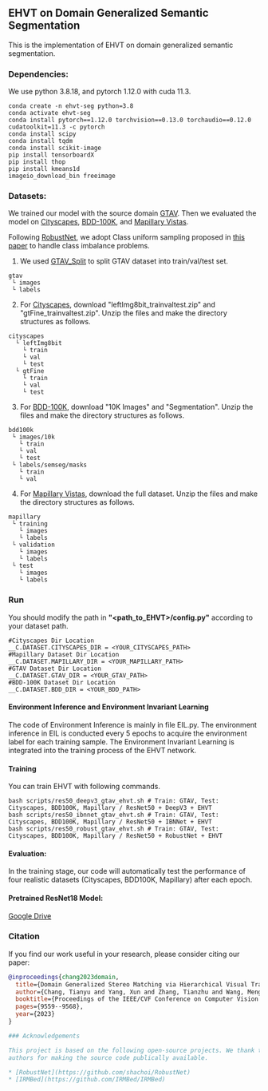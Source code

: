 ## EHVT on Domain Generalized Semantic Segmentation

This is the implementation of EHVT on domain generalized semantic segmentation. 

### Dependencies:
We use python 3.8.18, and pytorch 1.12.0 with cuda 11.3. 
```shell
conda create -n ehvt-seg python=3.8
conda activate ehvt-seg
conda install pytorch==1.12.0 torchvision==0.13.0 torchaudio==0.12.0 cudatoolkit=11.3 -c pytorch
conda install scipy
conda install tqdm
conda install scikit-image
pip install tensorboardX
pip install thop
pip install kmeans1d
imageio_download_bin freeimage
```

### Datasets:
We trained our model with the source domain [GTAV](https://download.visinf.tu-darmstadt.de/data/from_games/). Then we evaluated the model on [Cityscapes](https://www.cityscapes-dataset.com/), [BDD-100K](https://bdd-data.berkeley.edu/), and [Mapillary Vistas](https://www.mapillary.com/dataset/vistas?pKey=2ix3yvnjy9fwqdzwum3t9g&lat=20&lng=0&z=1.5).

Following [RobustNet](https://github.com/shachoi/RobustNet), we adopt Class uniform sampling proposed in [this paper](https://openaccess.thecvf.com/content_CVPR_2019/papers/Zhu_Improving_Semantic_Segmentation_via_Video_Propagation_and_Label_Relaxation_CVPR_2019_paper.pdf) to handle class imbalance problems. 

1. We used [GTAV_Split](https://download.visinf.tu-darmstadt.de/data/from_games/code/read_mapping.zip) to split GTAV dataset into train/val/test set.

```
gtav
 └ images
 └ labels
```

2. For [Cityscapes](https://www.cityscapes-dataset.com/), download "leftImg8bit_trainvaltest.zip" and "gtFine_trainvaltest.zip". Unzip the files and make the directory structures as follows.
```
cityscapes
  └ leftImg8bit
    └ train
    └ val
    └ test
  └ gtFine
    └ train
    └ val
    └ test
```
3. For [BDD-100K](https://bdd-data.berkeley.edu/), download "10K Images" and "Segmentation". Unzip the files and make the directory structures as follows.
```
bdd100k
 └ images/10k
   └ train
   └ val
   └ test
 └ labels/semseg/masks
   └ train
   └ val
```
4. For [Mapillary Vistas](https://www.mapillary.com/dataset/vistas?pKey=2ix3yvnjy9fwqdzwum3t9g&lat=20&lng=0&z=1.5), download the full dataset. Unzip the files and make the directory structures as follows.
```
mapillary
 └ training
   └ images
   └ labels
 └ validation
   └ images
   └ labels
 └ test
   └ images
   └ labels
```

### Run
You should modify the path in **"<path_to_EHVT>/config.py"** according to your dataset path.
```
#Cityscapes Dir Location
__C.DATASET.CITYSCAPES_DIR = <YOUR_CITYSCAPES_PATH>
#Mapillary Dataset Dir Location
__C.DATASET.MAPILLARY_DIR = <YOUR_MAPILLARY_PATH>
#GTAV Dataset Dir Location
__C.DATASET.GTAV_DIR = <YOUR_GTAV_PATH>
#BDD-100K Dataset Dir Location
__C.DATASET.BDD_DIR = <YOUR_BDD_PATH>
```
#### Environment Inference and Environment Invariant Learning
The code of Environment Inference is mainly in file EIL.py. The environment inference in EIL is conducted every 5 epochs to acquire the environment label for each training sample.
The Environment Invariant Learning is integrated into the training process of the EHVT network.

#### Training
You can train EHVT with following commands.
```
bash scripts/res50_deepv3_gtav_ehvt.sh # Train: GTAV, Test: Cityscapes, BDD100K, Mapillary / ResNet50 + DeepV3 + EHVT
bash scripts/res50_ibnnet_gtav_ehvt.sh # Train: GTAV, Test: Cityscapes, BDD100K, Mapillary / ResNet50 + IBNNet + EHVT
bash scripts/res50_robust_gtav_ehvt.sh # Train: GTAV, Test: Cityscapes, BDD100K, Mapillary / ResNet50 + RobustNet + EHVT
```

#### Evaluation:
In the training stage, our code will automatically test the performance of four realistic datasets (Cityscapes, BDD100K, Mapillary) after each epoch.

#### Pretrained ResNet18 Model:
[Google Drive](https://drive.google.com/drive/folders/14puLJ5ccffh8Bc1P2hhPoK73gSC1TImf?usp=sharing)

### Citation

If you find our work useful in your research, please consider citing our paper:

```bibtex
@inproceedings{chang2023domain,
  title={Domain Generalized Stereo Matching via Hierarchical Visual Transformation},
  author={Chang, Tianyu and Yang, Xun and Zhang, Tianzhu and Wang, Meng},
  booktitle={Proceedings of the IEEE/CVF Conference on Computer Vision and Pattern Recognition},
  pages={9559--9568},
  year={2023}
}

### Acknowledgements

This project is based on the following open-source projects. We thank their
authors for making the source code publically available.

* [RobustNet](https://github.com/shachoi/RobustNet)
* [IRMBed](https://github.com/IRMBed/IRMBed)
  

